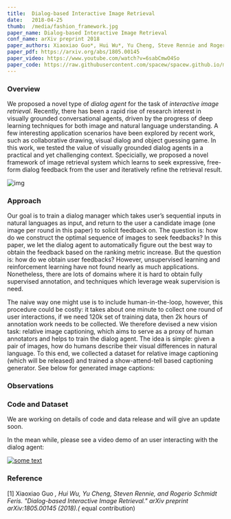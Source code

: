 ```yaml
---
title:  Dialog-based Interactive Image Retrieval
date:   2018-04-25
thumb:  /media/fashion_framework.jpg
paper_name: Dialog-based Interactive Image Retrieval
conf_name: arXiv preprint 2018
paper_authors: Xiaoxiao Guo*, Hui Wu*, Yu Cheng, Steve Rennie and Rogerio Feris (* equal contribution)
paper_pdf: https://arxiv.org/abs/1805.00145
paper_video: https://www.youtube.com/watch?v=6sabCmwO4So
paper_code: https://raw.githubusercontent.com/spacew/spacew.github.io/master/media/message.txt
---
```


### Overview

We proposed a novel type of _dialog agent_ for the task of _interactive image retrieval_. 
Recently, there has been a rapid rise of research interest in visually grounded conversational 
agents, driven by the progress of deep learning techniques for both image and natural 
language understanding. A few interesting application scenarios have been explored by 
recent work, such as collaborative drawing, visual dialog and object guessing game. 
In this work, we tested the value of visually grounded dialog agents in a practical and yet
challenging context. Specicially, we proposed a novel framework of image retrieval system which learns to seek 
expressive, free-form dialog feedback from the user and iteratively refine the retrieval result. 
 
<!--more-->

<img alt="img" src="{{site.baseurl}}/media/feedback.jpg">

### Approach
Our goal is to train a dialog manager which takes user’s sequential inputs in natural languages as input, and return to the user a candidate image (one image per round in this paper) to solicit feedback on. The question is: how do we construct the optimal sequence of images to seek feedbacks? In this paper, we let the dialog agent to automatically figure out the best way to obtain the feedback based on the ranking metric increase. But the question is: how do we obtain user feedbacks? 
However, unsupervised learning and reinforcement learning have not found nearly as much applications. Nonetheless, there are lots of domains where it is hard to obtain fully supervised annotation, and techniques which leverage weak supervision is need. 

The naive way one might use is to include human-in-the-loop, however, this procedure could be costly: it takes about one minute to collect one round of user interactions, if we need 120k set of training data, then 2k hours of annotation work needs to be collected. We therefore devised a new vision task: relative image captioning, which aims to serve as a proxy of human annotators and helps to train the dialog agent. The idea is simple: given a pair of images, how do humans describe their visual differences in natural language. To this end, we collected a dataset for relative image captioning (which will be released) and trained a show-attend-tell based captioning generator. See below for generated image captions: 


### Observations


### Code and Dataset 

We are working on details of code and data release and will give an update soon. 

In the mean while, please see a video demo of an user interacting with the dialog agent: 

[![some text](http://img.youtube.com/vi/6sabCmwO4So/0.jpg)](http://www.youtube.com/watch?v=6sabCmwO4So "Fashion Dialogs")


### Reference

[1] Xiaoxiao Guo *, Hui Wu, Yu Cheng, Steven Rennie, and Rogerio Schmidt Feris. "Dialog-based Interactive Image Retrieval." arXiv preprint arXiv:1805.00145 (2018).(* equal contribution)

